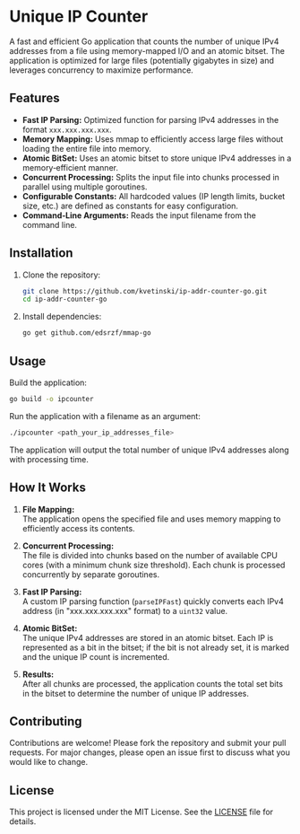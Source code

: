 # Unique IP Counter

A fast and efficient Go application that counts the number of unique IPv4 addresses from a file using memory-mapped I/O and an atomic bitset. The application is optimized for large files (potentially gigabytes in size) and leverages concurrency to maximize performance.

## Features

- **Fast IP Parsing:** Optimized function for parsing IPv4 addresses in the format `xxx.xxx.xxx.xxx`.
- **Memory Mapping:** Uses mmap to efficiently access large files without loading the entire file into memory.
- **Atomic BitSet:** Uses an atomic bitset to store unique IPv4 addresses in a memory‑efficient manner.
- **Concurrent Processing:** Splits the input file into chunks processed in parallel using multiple goroutines.
- **Configurable Constants:** All hardcoded values (IP length limits, bucket size, etc.) are defined as constants for easy configuration.
- **Command‑Line Arguments:** Reads the input filename from the command line.

## Installation

1. Clone the repository:

   ```sh
   git clone https://github.com/kvetinski/ip-addr-counter-go.git
   cd ip-addr-counter-go
   ```

2. Install dependencies:

   ```sh
   go get github.com/edsrzf/mmap-go
   ```

## Usage

Build the application:

```sh
go build -o ipcounter
```

Run the application with a filename as an argument:

```sh
./ipcounter <path_your_ip_addresses_file>
```

The application will output the total number of unique IPv4 addresses along with processing time.

## How It Works

1. **File Mapping:**  
   The application opens the specified file and uses memory mapping to efficiently access its contents.

2. **Concurrent Processing:**  
   The file is divided into chunks based on the number of available CPU cores (with a minimum chunk size threshold). Each chunk is processed concurrently by separate goroutines.

3. **Fast IP Parsing:**  
   A custom IP parsing function (`parseIPFast`) quickly converts each IPv4 address (in "xxx.xxx.xxx.xxx" format) to a `uint32` value.

4. **Atomic BitSet:**  
   The unique IPv4 addresses are stored in an atomic bitset. Each IP is represented as a bit in the bitset; if the bit is not already set, it is marked and the unique IP count is incremented.

5. **Results:**  
   After all chunks are processed, the application counts the total set bits in the bitset to determine the number of unique IP addresses.

## Contributing

Contributions are welcome! Please fork the repository and submit your pull requests. For major changes, please open an issue first to discuss what you would like to change.

## License

This project is licensed under the MIT License. See the [LICENSE](LICENSE) file for details.
